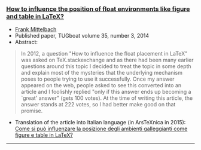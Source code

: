 


### <a href="{{site.baseurl}}/publications/2014-FMi-TUB-tb111mitt-float-placement.pdf" target="_blank" onclick="vgwPixelCall('f722ab0955c94459bf7cd9e0ef041df4');">How to influence the position of float environments like figure and table in LaTeX?</a>

+ [Frank Mittelbach]({{site.baseurl}}/about/team/#frank-mittelbach)
+ Published paper, TUGboat volume 35, number 3, 2014
+ Abstract:

>In 2012, a question "How to influence the float placement in LaTeX"
> was asked on TeX.stackexchange and as there had been many earlier
> questions around this topic I decided to treat the topic in some
> depth and explain most of the mysteries that the underlying mechanism
> poses to people trying to use it successfully. Once my answer
> appeared on the web, people asked to see this converted into an
> article and I foolishly replied "only if this answer ends up becoming
> a `great' answer" (gets 100 votes). At the time of writing this
> article, the answer stands at 222 votes, so I had better make good on
> that promise.

+ Translation of the article into Italian language (in ArsTeXnica  in 2015): <a href="{{site.baseurl}}/publications/2014-FMi-arstexnica19-float-placement.pdf" target="_blank" onclick="vgwPixelCall('f722ab0955c94459bf7cd9e0ef041df4');">Come si può influenzare la posizione degli ambienti galleggianti come figure e table in LaTeX?</a>


***

